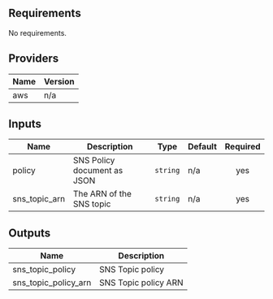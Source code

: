 ## Requirements

No requirements.

## Providers

| Name | Version |
|------|---------|
| aws | n/a |

## Inputs

| Name | Description | Type | Default | Required |
|------|-------------|------|---------|:--------:|
| policy | SNS Policy document as JSON | `string` | n/a | yes |
| sns\_topic\_arn | The ARN of the SNS topic | `string` | n/a | yes |

## Outputs

| Name | Description |
|------|-------------|
| sns\_topic\_policy | SNS Topic policy |
| sns\_topic\_policy\_arn | SNS Topic policy ARN |
